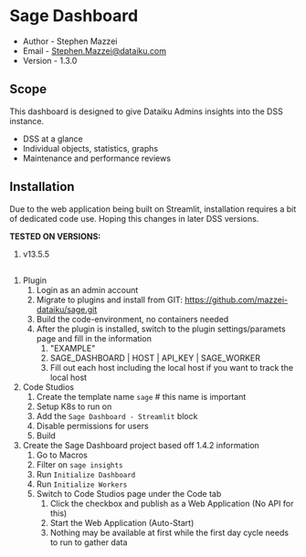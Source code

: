 # Sage Dashboard

* Author - Stephen Mazzei
* Email - <Stephen.Mazzei@dataiku.com>
* Version - 1.3.0

## Scope

This dashboard is designed to give Dataiku Admins insights into the DSS instance.

* DSS at a glance
* Individual objects, statistics, graphs
* Maintenance and performance reviews

## Installation

Due to the web application being built on Streamlit, installation requires a bit of dedicated code use. Hoping this changes in later DSS versions.

**TESTED ON VERSIONS:**
1. v13.5.5

##

1. Plugin
    1. Login as an admin account
    1. Migrate to plugins and install from GIT: https://github.com/mazzei-dataiku/sage.git
    1. Build the code-environment, no containers needed
    1. After the plugin is installed, switch to the plugin settings/paramets page and fill in the information
        1. "EXAMPLE"
        1. SAGE_DASHBOARD | HOST | API_KEY | SAGE_WORKER
        1. Fill out each host including the local host if you want to track the local host
1. Code Studios
    1. Create the template name `sage` # this name is important
    1. Setup K8s to run on
    1. Add the `Sage Dashboard - Streamlit` block
    1. Disable permissions for users
    1. Build
1. Create the Sage Dashboard project based off 1.4.2 information
    1. Go to Macros
    1. Filter on `sage insights`
    1. Run `Initialize Dashboard`
    1. Run `Initialize Workers`
    1. Switch to Code Studios page under the Code tab
        1. Click the checkbox and publish as a Web Application (No API for this)
        1. Start the Web Application (Auto-Start)
        1. Nothing may be available at first while the first day cycle needs to run to gather data